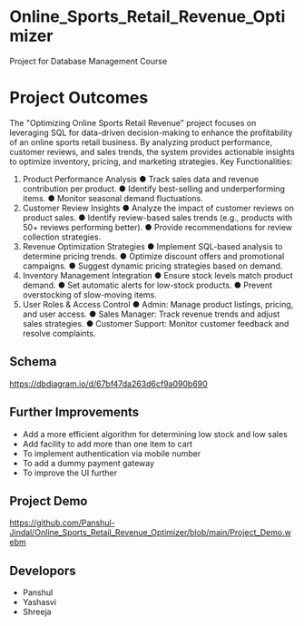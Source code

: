 # Online_Sports_Retail_Revenue_Optimizer
Project for Database Management Course


# Project Outcomes

The "Optimizing Online Sports Retail Revenue" project focuses on leveraging SQL for
data-driven decision-making to enhance the profitability of an online sports retail business. By
analyzing product performance, customer reviews, and sales trends, the system provides
actionable insights to optimize inventory, pricing, and marketing strategies.
Key Functionalities:
1. Product Performance Analysis
● Track sales data and revenue contribution per product.
● Identify best-selling and underperforming items.
● Monitor seasonal demand fluctuations.
2. Customer Review Insights
● Analyze the impact of customer reviews on product sales.
● Identify review-based sales trends (e.g., products with 50+ reviews performing
better).
● Provide recommendations for review collection strategies.
3. Revenue Optimization Strategies
● Implement SQL-based analysis to determine pricing trends.
● Optimize discount offers and promotional campaigns.
● Suggest dynamic pricing strategies based on demand.
4. Inventory Management Integration
● Ensure stock levels match product demand.
● Set automatic alerts for low-stock products.
● Prevent overstocking of slow-moving items.
5. User Roles & Access Control
● Admin: Manage product listings, pricing, and user access.
● Sales Manager: Track revenue trends and adjust sales strategies.
● Customer Support: Monitor customer feedback and resolve complaints.



## Schema 
https://dbdiagram.io/d/67bf47da263d6cf9a090b690


## Further Improvements

- Add a more efficient algorithm for determining low stock and low sales
- Add facility to add more than one item to cart
- To implement authentication via mobile number
- To add a dummy payment gateway
- To improve the UI further


## Project Demo
https://github.com/Panshul-Jindal/Online_Sports_Retail_Revenue_Optimizer/blob/main/Project_Demo.webm

## Developors

- Panshul 
- Yashasvi
- Shreeja 
